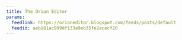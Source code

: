 ```yaml
---
title: The Orion Editor
params:
  feedlink: https://orioneditor.blogspot.com/feeds/posts/default
  feedid: aeb181ac999df133a9eb35fe2acecf20
---
```

